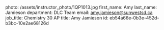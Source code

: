 photo: /assets/instructor_photo/1QP1013.jpg
first_name: Amy
last_name: Jamieson
department: DLC Team
email: amy.jamieson@sunwestsd.ca
job_title: Chemistry 30 AP
title: Amy Jamieson
id: eb54a66e-0b3e-452d-b3bc-10e2ae68126d
